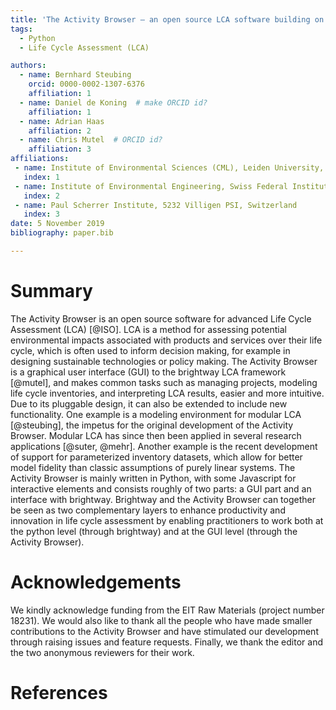 ```yaml
---
title: 'The Activity Browser – an open source LCA software building on top of the brightway framework'
tags:
  - Python
  - Life Cycle Assessment (LCA)

authors:
  - name: Bernhard Steubing
    orcid: 0000-0002-1307-6376
    affiliation: 1 
  - name: Daniel de Koning  # make ORCID id?
    affiliation: 1
  - name: Adrian Haas
    affiliation: 2
  - name: Chris Mutel  # ORCID id?
    affiliation: 3    
affiliations:
 - name: Institute of Environmental Sciences (CML), Leiden University, 2300, RA Leiden, The Netherlands
   index: 1
 - name: Institute of Environmental Engineering, Swiss Federal Institute of Technology (ETH) Zürich, Schafmattstr. 6, 8093 Zurich, Switzerland
   index: 2
 - name: Paul Scherrer Institute, 5232 Villigen PSI, Switzerland
   index: 3
date: 5 November 2019
bibliography: paper.bib

---
```


# Summary
The Activity Browser is an open source software for advanced Life Cycle Assessment (LCA) [@ISO]. LCA is a method for 
assessing potential environmental impacts associated with products and services over their life cycle, which is often 
used to inform decision making, for example in designing sustainable technologies or policy making. The Activity Browser 
is a graphical user interface (GUI) to the brightway LCA framework [@mutel], 
and makes common tasks such as managing projects, modeling life cycle inventories, and interpreting LCA results, easier 
and more intuitive. Due to its pluggable design, it can also be extended to include new functionality. One example is a 
modeling environment for modular LCA [@steubing], the impetus for the original development of the Activity Browser. 
Modular LCA has since then been applied in several research applications [@suter, @mehr]. Another example is the recent 
development of support for parameterized inventory datasets, which allow for better model fidelity than classic 
assumptions of purely linear systems. 
The Activity Browser is mainly written in Python, with some Javascript for interactive elements and consists roughly of 
two parts: a GUI part and an interface with brightway. Brightway and the Activity Browser can together be seen as two 
complementary layers to enhance productivity and innovation in life cycle assessment by enabling practitioners to work 
both at the python level (through brightway) and at the GUI level (through the Activity Browser). 

# Acknowledgements
We kindly acknowledge funding from the EIT Raw Materials (project number 18231). We would also like to thank all the 
people who have made smaller contributions to the Activity Browser and have stimulated our development through raising 
issues and feature requests. Finally, we thank the editor and the two anonymous reviewers for their work. 

# References